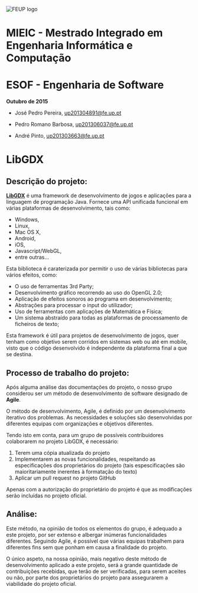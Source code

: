 
![FEUP logo](http://conference.mercatura.pt/gequaltec2015/site/images/feup.png)
# MIEIC - Mestrado Integrado em Engenharia Informática e Computação

# ESOF - Engenharia de Software




__Outubro de 2015__

* José Pedro Pereira, up201304891@fe.up.pt

* Pedro Romano Barbosa, up201306037@fe.up.pt

* André Pinto, up201303663@fe.up.pt



# LibGDX


## Descrição do projeto:



[__LibGDX__](https://libgdx.badlogicgames.com/) é uma framework de desenvolvimento de jogos e aplicações para a linguagem de programação Java. Fornece uma API unificada funcional em várias plataformas de desenvolvimento, tais como:

* Windows,
* Linux,
* Mac OS X,
* Android,
* iOS,
* Javascript/WebGL,
* entre outras...

Esta biblioteca é caraterizada por permitir o uso de várias bibliotecas para vários efeitos, como:

 * O uso de ferramentas 3rd Party;
 * Desenvolvimento gráfico recorrendo ao uso do OpenGL 2.0;
 * Aplicação de efeitos sonoros ao programa em desenvolvimento;
 * Abstrações para processar o input do utilizador;
 * Uso de ferramentas com aplicações de Matemática e Física;
 * Um sistema abstraído para todas as plataformas de processamento de ficheiros de texto;

Esta framework é útil para projetos de desenvolvimento de jogos, quer tenham como objetivo serem corridos em sistemas web ou até em mobile, visto que o código desenvolvido é independente da plataforma final a que se destina.



## Processo de trabalho do projeto:

Após alguma análise das documentações do projeto, o nosso grupo considerou ser um método de desenvolvimento de software designado de __Agile__.

O método de desenvolvimento, Agile, é definido por um desenvolvimento iterativo dos problemas. As necessidades e soluções são desenvolvidas por diferentes equipas com organizações e objetivos diferentes.

Tendo isto em conta, para um grupo de possíveis contribuidores colaborarem no projeto LibGDX, é necessário:

1. Terem uma cópia atualizada do projeto
2. Implementarem as novas funcionalidades, respeitando as especificações dos proprietários do projeto (tais espescificações são maioritariamente inerentes à formatação do texto)
3. Aplicar um pull request no projeto GitHub

Apenas com a autorização do proprietário do projeto é que as modificações serão incluídas no projeto oficial.


## Análise:

Este método, na opinião de todos os elementos do grupo, é adequado a este projeto, por ser extenso e albergar inúmeras funcionalidades diferentes.
	Seguindo Agile, é possível que várias equipas trabalhem para diferentes fins sem que ponham em causa a finalidade do projeto.

O único aspeto, na nossa opinião, mais negativo deste método de desenvolvimento aplicado a este projeto, será a grande quantidade de contribuições recebidas, que terão de ser verificadas, para serem aceites ou não, por parte dos proprietários do projeto para assegurarem a viabilidade do projeto oficial.
